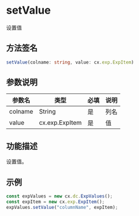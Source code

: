 # setValue

设置值

## 方法签名
```typescript
setValue(colname: string, value: cx.exp.ExpItem)
```

## 参数说明
| 参数名 | 类型 | 必填 | 说明 |
|--------|------|------|------|
| colname | String | 是 | 列名 |
| value | cx.exp.ExpItem | 是 | 值 |

## 功能描述
设置值。

## 示例
```typescript
const expValues = new cx.dc.ExpValues();
const expItem = new cx.exp.ExpItem();
expValues.setValue("columnName", expItem);
``` 